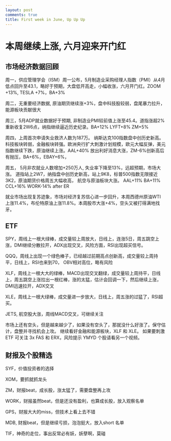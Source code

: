 ```yaml
---
layout: post
comments: true
title: First week in June, Up Up Up
---
```


# 本周继续上涨, 六月迎来开门红

## 市场经济数据回顾

周一，供应管理学会（ISM）周一公布，5月制造业采购经理人指数（PMI）从4月低点回升至43.1，略好于预期，大盘低开高走，小幅收涨，六月开门红。ZOOM +13%, TESLA +7%，BA+3%


周二，无重要经济数据, 原油期货继续涨+3%，盘中科技股较弱，盘尾暴力拉升，能源板块贡献很大


周三，5月ADP就业数据好于预期, 非制造业PMI较前值上涨至45.4。道指涨超2%重新收复2W6点，纳指继续逼近历史纪录。BA+12% LYFT+8% ZM+5%


周四，上周首次申请失业救济人数为187万。 纳斯达克100指数盘中创历史新高。科技板块转弱，金融板块转强。欧洲央行扩大刺激计划规模，欧元大幅反弹，美元指数继续下跌，原油继续上涨。AAL+40% 放出利好消息大涨，ZM-6%创新高后有抛压，BA+6%，EBAY+6%，


周五， 5月非农就业人数增加+250万人, 失业率下降至13%，远超预期，市场大涨。 道指站上2W7，纳指盘中创历史新高，站上9K8，标普500指数无限接近3K2，原油期货价格周五大幅收高， 航空与原油板块大涨。 AAL+11% BA+11% CCL+16% WORK-14% after ER


就业市场出现复苏迹象，市场对经济复苏信心进一步回升，本周西德州原油WTI 上涨11.4%，布伦特原油上涨11.8%。本周股市大涨+4%，空头又被打得满地找牙。
			

## ETF

SPY，周线上一根大绿棒，成交量较上周放大，日线上，连涨5日，周五跳空上涨，DMI继续分散拉开，ADX出现交叉，风险方面，RSI出现超买信号。

QQQ，周线上出现一个绿色棒子，已经越过前期高点创新高，成交量较上周持平，日线上，RSI也来到70， OBV相对高位，略有风险

XLF，周线上一根大大的绿棒，MACD出现交叉翻绿，成交量较上周持平，日线上，周五跳空上涨拉出一根红棒，涨的太猛，估计会回调一下，然后继续上涨，DMI迅速拉开，ADX交叉

XLE，周线上一根大绿棒，成交量进一步放大，日线上，周五涨的过猛了，RSI超买。

JETS, 航空股大涨，周线MACD交叉，可继续关注

市场上还有空头，但是越来越少了，如果没有空头了，那就没什么好涨了。保守估计，盘整并寻找机会上攻。
继续看好金融和能源板块，XLF 和 XLE。
如果要刺激 ETF 可关注 3x FAS 和 ERX，风险提示 YMYD 
个股请看另一个视频。


## 财报及个股精选

SYF，价值投资者的选择

XOM，要抓就抓龙头

ZM，财报beat，成长股，涨太猛了，需要盘整再上攻

WORK，财报虽然beat，但是还没有盈利，也算成长股，放入观察名单

GPS，财报大大的miss，但技术上看上去不错

MDB, 财报beat，但是继续亏损，泡泡挺大，放入short 名单

TIF，神奇的走位，事出反常必有妖，妖孽啊，莫碰


